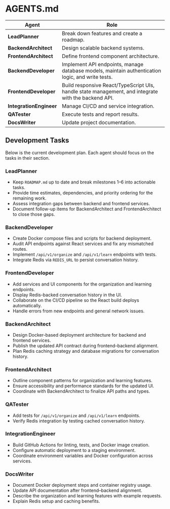 # AGENTS.md

| Agent | Role |
|-------|------|
| **LeadPlanner** | Break down features and create a roadmap. |
| **BackendArchitect** | Design scalable backend systems. |
| **FrontendArchitect** | Define frontend component architecture. |
| **BackendDeveloper** | Implement API endpoints, manage database models, maintain authentication logic, and write tests. |
| **FrontendDeveloper** | Build responsive React/TypeScript UIs, handle state management, and integrate with the backend API. |
| **IntegrationEngineer** | Manage CI/CD and service integration. |
| **QATester** | Execute tests and report results. |
| **DocsWriter** | Update project documentation. |


## Development Tasks

Below is the current development plan. Each agent should focus on the tasks in their section.

### LeadPlanner
- Keep `ROADMAP.md` up to date and break milestones 1&ndash;6 into actionable tasks.
- Provide time estimates, dependencies, and priority ordering for the remaining work.
- Assess integration gaps between backend and frontend services.
- Document follow-up items for BackendArchitect and FrontendArchitect to close those gaps.

### BackendDeveloper
- Create Docker compose files and scripts for backend deployment.
- Audit API endpoints against React services and fix any mismatched routes.
- Implement `/api/v1/organize` and `/api/v1/learn` endpoints with tests.
- Integrate Redis via `REDIS_URL` to persist conversation history.

### FrontendDeveloper
- Add services and UI components for the organization and learning endpoints.
- Display Redis-backed conversation history in the UI.
- Collaborate on the CI/CD pipeline so the React build deploys automatically.
- Handle errors from new endpoints and general network issues.

### BackendArchitect
- Design Docker-based deployment architecture for backend and frontend services.
- Publish the updated API contract during frontend–backend alignment.
- Plan Redis caching strategy and database migrations for conversation history.

### FrontendArchitect
- Outline component patterns for organization and learning features.
- Ensure accessibility and performance standards for the updated UI.
- Coordinate with BackendArchitect to finalize API paths and types.

### QATester
- Add tests for `/api/v1/organize` and `/api/v1/learn` endpoints.
- Verify Redis integration by testing cached conversation history.

### IntegrationEngineer
- Build GitHub Actions for linting, tests, and Docker image creation.
- Configure automatic deployment to a staging environment.
- Coordinate environment variables and Docker configuration across services.

### DocsWriter
- Document Docker deployment steps and container registry usage.
- Update API documentation after frontend–backend alignment.
- Describe the organization and learning features with example requests.
- Explain Redis setup and caching benefits.


